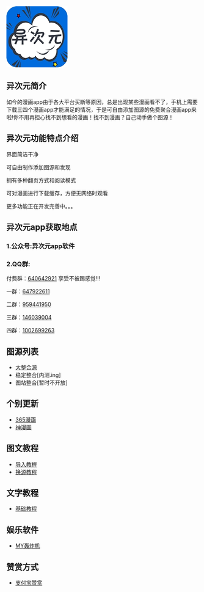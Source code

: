 <img src="./软件图片/source.jpg">

## 异次元简介

如今的漫画app由于各大平台买断等原因，总是出现某些漫画看不了，手机上需要下载三四个漫画app才能满足的情况，于是可自由添加图源的免费聚合漫画app来啦!你不用再担心找不到想看的漫画！找不到漫画？自己动手做个图源！


## 异次元功能特点介绍

界面简洁干净

可自由制作添加图源和发现

拥有多种翻页方式和阅读模式

可对漫画进行下载缓存，方便无网络时观看

更多功能正在开发完善中。。。


## 异次元app获取地点

### 1.公众号:异次元app软件


### 2.QQ群:


付费群：[640642921](http://qm.qq.com/cgi-bin/qm/qr?k=-Zc_HsVIdCWsidPSihAC2zlOPgaERHsH)
享受不被踢感觉!!!


一群：[647922611](http://qm.qq.com/cgi-bin/qm/qr?k=mTJNcgCTs1gwe7hPN791S4k0gRnv4eY-)


二群：[959441950](http://qm.qq.com/cgi-bin/qm/qr?k=nOi8NLsHKzvacaJTbYd9_5_YnVEm4Ba3)


三群：[146039004](http://qm.qq.com/cgi-bin/qm/qr?k=szcg5QOxMAOTEg3BN4eWkOoZCez0_ngP)


四群：[1002699263](http://qm.qq.com/cgi-bin/qm/qr?k=ObITPKZs9HeTLNP4T1rtSWdXGMxb1lsd)


## 图源列表

- [大整合源](图源.txt)
- 稳定整合[内测.ing]
- 图站整合[暂时不开放]

## 个别更新

- [365漫画](./个别更新/365漫画.txt)
- [神漫画](./个别更新/4.25神漫画.txt)

## 图文教程

- [导入教程](./导入教程/扫码和网络导入图文教程.jpg)
- [换源教程](./导入教程/换源教程.jpg)

## 文字教程

- [基础教程](./导入教程/异次元基础教程.txt)

## 娱乐软件
- [MY轰炸机](MY轰炸机.apk)

## 赞赏方式

- [支付宝赞赏](https://qr.alipay.com/fkx062850dfrjdgwviaunbe)
